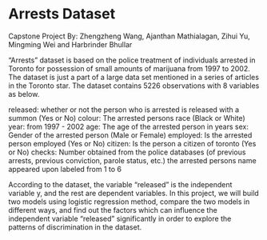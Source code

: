 # Arrests Dataset
Capstone Project By: Zhengzheng Wang, Ajanthan Mathialagan, Zihui Yu, Mingming Wei and Harbrinder Bhullar

“Arrests” dataset is based on the police treatment of individuals arrested in Toronto for possession of small amounts of marijuana from 1997 to 2002. 
The dataset is just a part of a large data set mentioned in a series of articles in the Toronto star.  The dataset contains 5226 observations with 8 variables as below.

released: whether or not the person who is arrested is released with a summon (Yes or No) 
colour: The arrested persons race (Black or White) 
year: from 1997 - 2002
age: The age of the arrested person in years 
sex: Gender of the arrested person (Male or Female) 
employed: Is the arrested person employed (Yes or No) 
citizen: Is the person a citizen of toronto (Yes or No) 
checks: Number obtained from the police databases (of previous arrests, previous conviction, parole status, etc.) the arrested persons name appeared upon labeled from 1 to 6


According to the dataset, the variable “released” is the independent variable y, and the rest are dependent variables. 
In this project, we will build two models using logistic regression method, compare the two models in different ways, and find out the factors which can 
influence the independent variable “released” significantly in order to explore the patterns of discrimination in the dataset.


